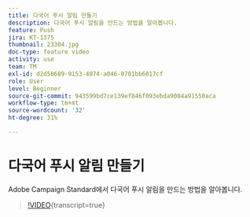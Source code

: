 ```yaml
---
title: 다국어 푸시 알림 만들기
description: 다국어 푸시 알림을 만드는 방법을 알아봅니다.
feature: Push
jira: KT-1375
thumbnail: 23304.jpg
doc-type: feature video
activity: use
team: TM
exl-id: d2d50689-9153-4074-a046-0701bb6017cf
role: User
level: Beginner
source-git-commit: 943599bd7ce139ef846f093ebda9084a91550aca
workflow-type: tm+mt
source-wordcount: '32'
ht-degree: 31%

---
```


# 다국어 푸시 알림 만들기

Adobe Campaign Standard에서 다국어 푸시 알림을 만드는 방법을 알아봅니다.

>[!VIDEO](https://video.tv.adobe.com/v/23304?learn=on){transcript=true}
